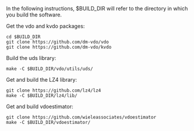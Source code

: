 In the following instructions, $BUILD_DIR will refer to the directory
in which you build the software.

Get the vdo and kvdo packages:
~~~
cd $BUILD_DIR
git clone https://github.com/dm-vdo/vdo
git clone https://github.com/dm-vdo/kvdo
~~~

Build the uds library:
~~~
make -C $BUILD_DIR/vdo/utils/uds/
~~~

Get and build the LZ4 library:
~~~
git clone https://github.com/lz4/lz4
make -C $BUILD_DIR/lz4/lib/
~~~

Get and build vdoestimator:
~~~
git clone https://github.com/wieleassociates/vdoestimator
make -C $BUILD_DIR/vdoestimator/
~~~
